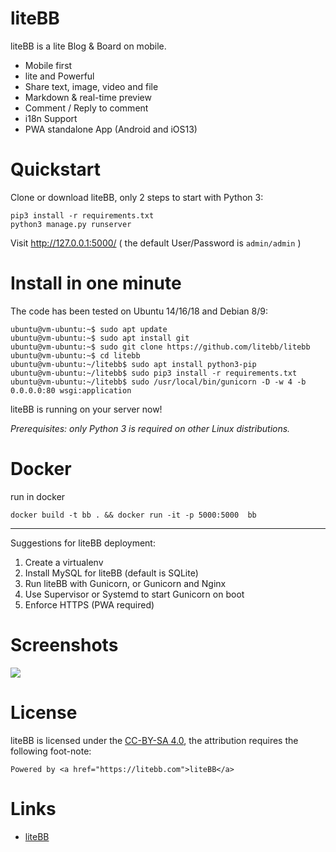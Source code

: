 # liteBB


liteBB is a lite Blog & Board on mobile.


* Mobile first
* lite and Powerful
* Share text, image, video and file
* Markdown & real-time preview
* Comment / Reply to comment
* i18n Support
* PWA standalone App (Android and iOS13)


# Quickstart

Clone or download liteBB, only 2 steps to start with Python 3:

    pip3 install -r requirements.txt
    python3 manage.py runserver

Visit http://127.0.0.1:5000/ ( the default User/Password is `admin/admin` )


# Install in one minute

The code has been tested on Ubuntu 14/16/18 and Debian 8/9:

    ubuntu@vm-ubuntu:~$ sudo apt update
    ubuntu@vm-ubuntu:~$ sudo apt install git
    ubuntu@vm-ubuntu:~$ sudo git clone https://github.com/litebb/litebb
    ubuntu@vm-ubuntu:~$ cd litebb
    ubuntu@vm-ubuntu:~/litebb$ sudo apt install python3-pip
    ubuntu@vm-ubuntu:~/litebb$ sudo pip3 install -r requirements.txt
    ubuntu@vm-ubuntu:~/litebb$ sudo /usr/local/bin/gunicorn -D -w 4 -b 0.0.0.0:80 wsgi:application

liteBB is running on your server now!

*Prerequisites: only Python 3 is required on other Linux distributions.*

# Docker
run in docker

 `docker build -t bb . && docker run -it -p 5000:5000  bb`


***

Suggestions for liteBB deployment:

1. Create a virtualenv
2. Install MySQL for liteBB (default is SQLite)
2. Run liteBB with Gunicorn, or Gunicorn and Nginx
4. Use Supervisor or Systemd to start Gunicorn on boot
5. Enforce HTTPS (PWA required)

# Screenshots

![](app/static/screenshots.jpg)

# License

liteBB is licensed under the [CC-BY-SA 4.0](http://creativecommons.org/licenses/by-sa/4.0/), the attribution requires the following foot-note:

    Powered by <a href="https://litebb.com">liteBB</a>


# Links

* [liteBB](https://litebb.com)
